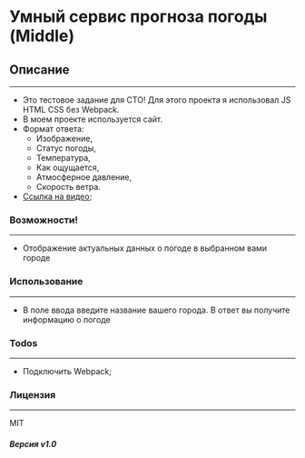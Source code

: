 # Умный сервис прогноза погоды (Middle)
## Описание
------------
- Это тестовое задание для СТО! Для этого проекта я использовал JS HTML CSS без Webpack.
- В моем проекте используется сайт.
- Формат ответа:
    - Изображение,
    - Статус погоды,
    - Температура,
    - Как ощущается,
    - Атмосферное давление,
    - Скорость ветра.
- [Ссылка на видео](https://yadi.sk/i/dgzyDZ3WBMdJyw);  

### Возможности!
------------
- Отображение актуальных данных о погоде в выбранном вами городе

### Использование
------------
- В поле ввода введите название вашего города. В ответ вы получите информацию о погоде


### Todos
------------
 - Подключить Webpack;

### Лицензия
---------
MIT

##### Версия v1.0
